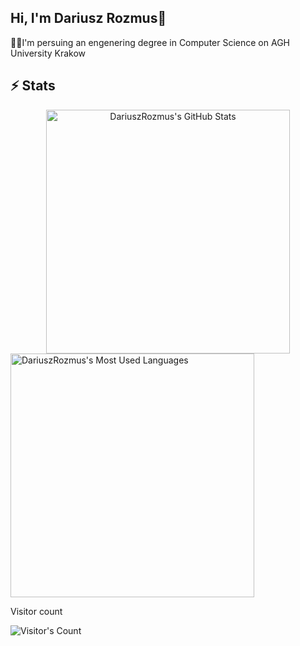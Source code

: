 ## Hi, I'm Dariusz Rozmus👋
👨‍💻I'm persuing an engenering degree in Computer Science on AGH University Krakow



## ⚡️ Stats
<div align=center>
  <img width=390 src="https://github-readme-stats.vercel.app/api?username=DariuszRozmus&theme=transparent&count_private=true&show_icons=true&rank_icon=github&locale=en" alt="DariuszRozmus's GitHub Stats" />
</div>
<div>
  <img width="390" src="https://github-readme-stats.vercel.app/api/top-langs?username=DariuszRozmus&theme=transparent&layout=compact&hide=css&langs_count=8&locale=en"           alt="DariuszRozmus's Most Used Languages" />
</div>

<div align="left"> 
  <p>Visitor count</p>
  <img src="https://profile-counter.glitch.me/{DariuszRozmus}/count.svg" alt="Visitor's Count" />
</div>

